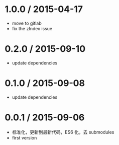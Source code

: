 
1.0.0 / 2015-04-17
==================

 * move to gitlab
 * fix the zIndex issue


0.2.0 / 2015-09-10
==================

 * update dependencies


0.1.0 / 2015-09-08
==================

 * update dependencies

0.0.1 / 2015-09-06
==================

 * 标准化，更新到最新代码，ES6 化，去 submodules
 * first version
